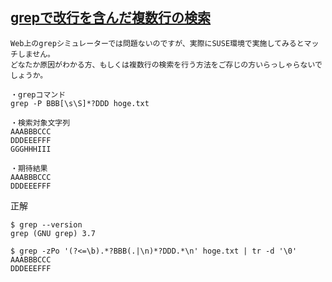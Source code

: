 ## [grepで改行を含んだ複数行の検索](https://teratail.com/questions/5as07snjkqdfxn)
```
Web上のgrepシミュレーターでは問題ないのですが、実際にSUSE環境で実施してみるとマッチしません。
どなたか原因がわかる方、もしくは複数行の検索を行う方法をご存じの方いらっしゃらないでしょうか。

・grepコマンド
grep -P BBB[\s\S]*?DDD hoge.txt

・検索対象文字列
AAABBBCCC
DDDEEEFFF
GGGHHHIII

・期待結果
AAABBBCCC
DDDEEEFFF
```

正解<br>
```
$ grep --version
grep (GNU grep) 3.7

$ grep -zPo '(?<=\b).*?BBB(.|\n)*?DDD.*\n' hoge.txt | tr -d '\0'
AAABBBCCC
DDDEEEFFF
```
